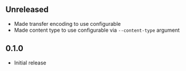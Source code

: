 Unreleased
----------
- Made transfer encoding to use configurable
- Made content type to use configurable via `--content-type` argument


0.1.0
-----
- Initial release
